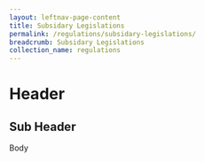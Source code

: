 ```yaml
---
layout: leftnav-page-content
title: Subsidary Legislations
permalink: /regulations/subsidary-legislations/
breadcrumb: Subsidary Legislations
collection_name: regulations
---
```


# Header

## Sub Header

Body